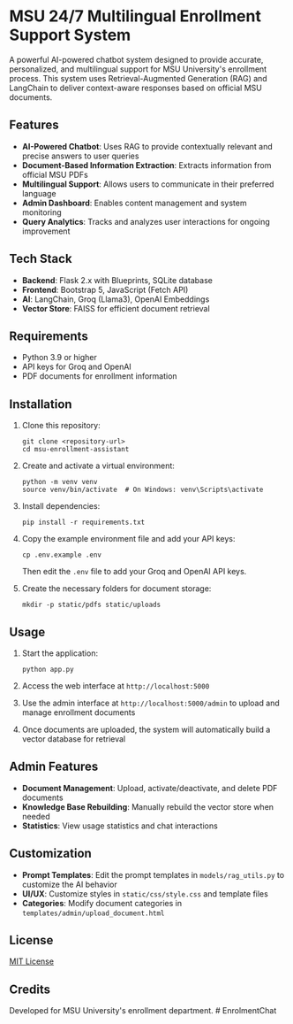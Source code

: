 # MSU 24/7 Multilingual Enrollment Support System

A powerful AI-powered chatbot system designed to provide accurate, personalized, and multilingual support for MSU University's enrollment process. This system uses Retrieval-Augmented Generation (RAG) and LangChain to deliver context-aware responses based on official MSU documents.

## Features

- **AI-Powered Chatbot**: Uses RAG to provide contextually relevant and precise answers to user queries
- **Document-Based Information Extraction**: Extracts information from official MSU PDFs
- **Multilingual Support**: Allows users to communicate in their preferred language
- **Admin Dashboard**: Enables content management and system monitoring
- **Query Analytics**: Tracks and analyzes user interactions for ongoing improvement

## Tech Stack

- **Backend**: Flask 2.x with Blueprints, SQLite database
- **Frontend**: Bootstrap 5, JavaScript (Fetch API)
- **AI**: LangChain, Groq (Llama3), OpenAI Embeddings
- **Vector Store**: FAISS for efficient document retrieval

## Requirements

- Python 3.9 or higher
- API keys for Groq and OpenAI
- PDF documents for enrollment information

## Installation

1. Clone this repository:
   ```
   git clone <repository-url>
   cd msu-enrollment-assistant
   ```

2. Create and activate a virtual environment:
   ```
   python -m venv venv
   source venv/bin/activate  # On Windows: venv\Scripts\activate
   ```

3. Install dependencies:
   ```
   pip install -r requirements.txt
   ```

4. Copy the example environment file and add your API keys:
   ```
   cp .env.example .env
   ```
   Then edit the `.env` file to add your Groq and OpenAI API keys.

5. Create the necessary folders for document storage:
   ```
   mkdir -p static/pdfs static/uploads
   ```

## Usage

1. Start the application:
   ```
   python app.py
   ```

2. Access the web interface at `http://localhost:5000`

3. Use the admin interface at `http://localhost:5000/admin` to upload and manage enrollment documents

4. Once documents are uploaded, the system will automatically build a vector database for retrieval

## Admin Features

- **Document Management**: Upload, activate/deactivate, and delete PDF documents
- **Knowledge Base Rebuilding**: Manually rebuild the vector store when needed
- **Statistics**: View usage statistics and chat interactions

## Customization

- **Prompt Templates**: Edit the prompt templates in `models/rag_utils.py` to customize the AI behavior
- **UI/UX**: Customize styles in `static/css/style.css` and template files
- **Categories**: Modify document categories in `templates/admin/upload_document.html`

## License

[MIT License](LICENSE)

## Credits

Developed for MSU University's enrollment department. #   E n r o l m e n t C h a t  
 